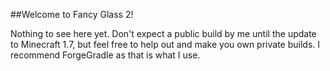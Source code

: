 ##Welcome to Fancy Glass 2!

Nothing to see here yet. Don't expect a public build by me until the update to Minecraft 1.7, but feel free to help out and make you own private
builds. I recommend ForgeGradle as that is what I use.